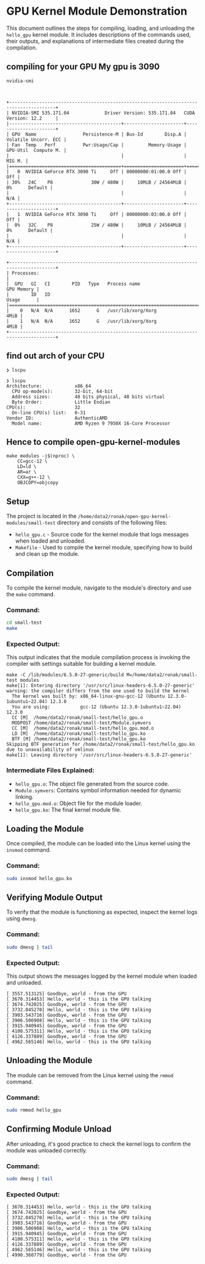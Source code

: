 
# GPU Kernel Module Demonstration

This document outlines the steps for compiling, loading, and unloading the `hello_gpu` kernel module. It includes  descriptions of the commands used, their outputs, and explanations of intermediate files created during the compilation.



## compiling for your GPU My gpu is 3090 


```
nvidia-smi
```


```


+---------------------------------------------------------------------------------------+
| NVIDIA-SMI 535.171.04             Driver Version: 535.171.04   CUDA Version: 12.2     |
|-----------------------------------------+----------------------+----------------------+
| GPU  Name                 Persistence-M | Bus-Id        Disp.A | Volatile Uncorr. ECC |
| Fan  Temp   Perf          Pwr:Usage/Cap |         Memory-Usage | GPU-Util  Compute M. |
|                                         |                      |               MIG M. |
|=========================================+======================+======================|
|   0  NVIDIA GeForce RTX 3090 Ti     Off | 00000000:01:00.0 Off |                  Off |
| 30%   24C    P8              30W / 480W |     10MiB / 24564MiB |      0%      Default |
|                                         |                      |                  N/A |
+-----------------------------------------+----------------------+----------------------+
|   1  NVIDIA GeForce RTX 3090 Ti     Off | 00000000:03:00.0 Off |                  Off |
|  0%   32C    P8              25W / 480W |     10MiB / 24564MiB |      0%      Default |
|                                         |                      |                  N/A |
+-----------------------------------------+----------------------+----------------------+

+---------------------------------------------------------------------------------------+
| Processes:                                                                            |
|  GPU   GI   CI        PID   Type   Process name                            GPU Memory |
|        ID   ID                                                             Usage      |
|=======================================================================================|
|    0   N/A  N/A      1652      G   /usr/lib/xorg/Xorg                            4MiB |
|    1   N/A  N/A      1652      G   /usr/lib/xorg/Xorg                            4MiB |
+---------------------------------------------------------------------------------------+
```


## find out arch of your CPU

```
❯ lscpu
```

```
❯ lscpu
Architecture:            x86_64
  CPU op-mode(s):        32-bit, 64-bit
  Address sizes:         48 bits physical, 48 bits virtual
  Byte Order:            Little Endian
CPU(s):                  32
  On-line CPU(s) list:   0-31
Vendor ID:               AuthenticAMD
  Model name:            AMD Ryzen 9 7950X 16-Core Processor
```
## Hence to compile open-gpu-kernel-modules

```
make modules -j$(nproc) \                                                                  
    CC=gcc-12 \
    LD=ld \
    AR=ar \
    CXX=g++-12 \
    OBJCOPY=objcopy

```


## Setup

The project is located in the `/home/data2/ronak/open-gpu-kernel-modules/small-test` directory and consists of the following files:
- `hello_gpu.c` - Source code for the kernel module that logs messages when loaded and unloaded.
- `Makefile` - Used to compile the kernel module, specifying how to build and clean up the module.

## Compilation

To compile the kernel module, navigate to the module's directory and use the `make` command.

### Command:
```bash
cd small-test
make
```

### Expected Output:
This output indicates that the module compilation process is invoking the compiler with settings suitable for building a kernel module.
```
make -C /lib/modules/6.5.0-27-generic/build M=/home/data2/ronak/small-test modules
make[1]: Entering directory '/usr/src/linux-headers-6.5.0-27-generic'
warning: the compiler differs from the one used to build the kernel
  The kernel was built by: x86_64-linux-gnu-gcc-12 (Ubuntu 12.3.0-1ubuntu1~22.04) 12.3.0
  You are using:           gcc-12 (Ubuntu 12.3.0-1ubuntu1~22.04) 12.3.0
  CC [M]  /home/data2/ronak/small-test/hello_gpu.o
  MODPOST /home/data2/ronak/small-test/Module.symvers
  CC [M]  /home/data2/ronak/small-test/hello_gpu.mod.o
  LD [M]  /home/data2/ronak/small-test/hello_gpu.ko
  BTF [M] /home/data2/ronak/small-test/hello_gpu.ko
Skipping BTF generation for /home/data2/ronak/small-test/hello_gpu.ko due to unavailability of vmlinux
make[1]: Leaving directory '/usr/src/linux-headers-6.5.0-27-generic'
```

### Intermediate Files Explained:
- `hello_gpu.o`: The object file generated from the source code.
- `Module.symvers`: Contains symbol information needed for dynamic linking.
- `hello_gpu.mod.o`: Object file for the module loader.
- `hello_gpu.ko`: The final kernel module file.

## Loading the Module

Once compiled, the module can be loaded into the Linux kernel using the `insmod` command.

### Command:
```bash
sudo insmod hello_gpu.ko
```

## Verifying Module Output

To verify that the module is functioning as expected, inspect the kernel logs using `dmesg`.

### Command:
```bash
sudo dmesg | tail
```

### Expected Output:
This output shows the messages logged by the kernel module when loaded and unloaded.
```
[ 3557.513125] Goodbye, world - from the GPU
[ 3670.314453] Hello, world - this is the GPU talking
[ 3674.742025] Goodbye, world - from the GPU
[ 3732.045270] Hello, world - this is the GPU talking
[ 3903.543716] Goodbye, world - from the GPU
[ 3906.506908] Hello, world - this is the GPU talking
[ 3915.940945] Goodbye, world - from the GPU
[ 4108.575311] Hello, world - this is the GPU talking
[ 4126.337889] Goodbye, world - from the GPU
[ 4962.565146] Hello, world - this is the GPU talking
```

## Unloading the Module

The module can be removed from the Linux kernel using the `rmmod` command.

### Command:
```bash
sudo rmmod hello_gpu
```

## Confirming Module Unload

After unloading, it's good practice to check the kernel logs to confirm the module was unloaded correctly.

### Command:
```bash
sudo dmesg | tail
```

### Expected Output:
```
[ 3670.314453] Hello, world - this is the GPU talking
[ 3674.742025] Goodbye, world - from the GPU
[ 3732.045270] Hello, world - this is the GPU talking
[ 3903.543716] Goodbye, world - from the GPU
[ 3906.506908] Hello, world - this is the GPU talking
[ 3915.940945] Goodbye, world - from the GPU
[ 4108.575311] Hello, world - this is the GPU talking
[ 4126.337889] Goodbye, world - from the GPU
[ 4962.565146] Hello, world - this is the GPU talking
[ 4990.360779] Goodbye, world - from the GPU
```



